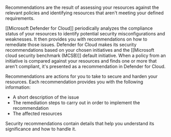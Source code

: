 Recommendations are the result of assessing your resources against the relevant policies and identifying resources that aren't meeting your defined requirements.

[[Microsoft Defender for Cloud]] periodically analyzes the compliance status of your resources to identify potential security misconfigurations and weaknesses. It then provides you with recommendations on how to remediate those issues. Defender for Cloud makes its security recommendations based on your chosen initiatives and the [[Microsoft cloud security benchmark (MCSB)]] default initiative. When a policy from an initiative is compared against your resources and finds one or more that aren't compliant, it's presented as a recommendation in Defender for Cloud.

Recommendations are actions for you to take to secure and harden your resources. Each recommendation provides you with the following information:

- A short description of the issue
- The remediation steps to carry out in order to implement the recommendation
- The affected resources

Security recommendations contain details that help you understand its significance and how to handle it.